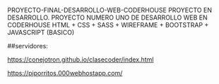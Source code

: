 PROYECTO-FINAL-DESARROLLO-WEB-CODERHOUSE
PROYECTO EN DESARROLLO. PROYECTO NUMERO UNO DE DESARROLLO WEB EN CODERHOUSE
HTML + CSS + SASS + WIREFRAME + BOOTSTRAP + JAVASCRIPT (BASICO)

##servidores:

https://conejotron.github.io/clasecoder/index.html

https://piporritos.000webhostapp.com/


